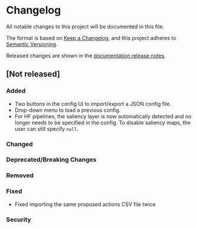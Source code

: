 # Changelog

All notable changes to this project will be documented in this file.

The format is based on [Keep a Changelog](https://keepachangelog.com/en/1.0.0/), and this project
adheres to [Semantic Versioning](https://semver.org/spec/v2.0.0.html).

Released changes are shown in the
[documentation release notes](docs/docs/getting-started/changelog.md).

## [Not released]

### Added
- Two buttons in the config UI to import/export a JSON config file.
- Drop-down menu to load a previous config.
- For HF pipelines, the saliency layer is now automatically detected and no longer needs to be specified in the config. To disable saliency maps, the user can still specify `null`.

### Changed

### Deprecated/Breaking Changes

### Removed

### Fixed
- Fixed importing the same proposed actions CSV file twice

### Security
